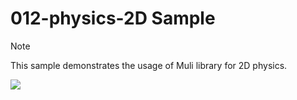# 012-physics-2D Sample

> [!NOTE]
> This sample demonstrates the usage of Muli library for 2D physics.

![](https://i.rawr.dev/sample12-min-2.gif)
